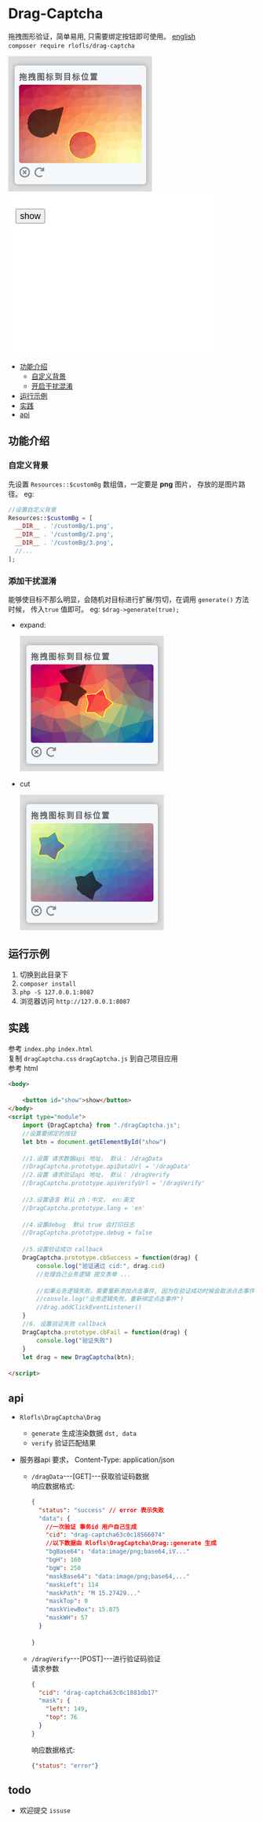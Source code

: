 # Drag-Captcha

拖拽图形验证，简单易用, 只需要绑定按钮即可使用。 [english](./README-en.md)\
`composer require rlofls/drag-captcha`

![show](./docs/drag-zh.png)
![示例](./docs/drag-zh.gif)

- [功能介绍](#features)
  - [自定义背景](#custom-bg)
  - [开启干扰混淆](#confuse)
- [运行示例](#run-demo)
- [实践](#practice)
- [api](#api)
## <a id="features">功能介绍</a>

### <a id="custom-bg">自定义背景</a>

  先设置 `Resources::$customBg` 数组值，一定要是 **png** 图片， 存放的是图片路径。 eg:

  ```php
  //设置自定义背景
  Resources::$customBg = [
    __DIR__ . '/customBg/1.png',
    __DIR__ . '/customBg/2.png',
    __DIR__ . '/customBg/3.png',
    //...
  ];
  ```

### <a id="confuse">添加干扰混淆</a>

  能够使目标不那么明显，会随机对目标进行扩展/剪切，在调用 `generate()` 方法时候， 传入`true` 值即可。 eg: `$drag->generate(true);`

- expand:

  ![expand](./docs/confuse-expand.png)
- cut

  ![expand](./docs/confuse-cut.png)
  
## <a id="run-demo">运行示例</a>

1. 切换到此目录下
2. `composer install`
3. `php -S 127.0.0.1:8087`
4. 浏览器访问 `http://127.0.0.1:8087`

## <a id="practice">实践</a>

参考 `index.php` `index.html`\
复制 `dragCaptcha.css` `dragCaptcha.js` 到自己项目应用 \
参考 html
```html
<body>
    
    <button id="show">show</button>
</body>
<script type="module">
    import {DragCaptcha} from "./dragCaptcha.js";
    //设置要绑定的按钮
    let btn = document.getElementById("show")

    //1.设置 请求数据api 地址， 默认： /dragData
    //DragCaptcha.prototype.apiDataUrl = '/dragData'
    //2.设置 请求验证api 地址， 默认： /dragVerify
    //DragCaptcha.prototype.apiVerifyUrl = '/dragVerify'

    //3.设置语言 默认 zh：中文， en:英文
    //DragCaptcha.prototype.lang = 'en'

    //4.设置debug  默认 true 会打印日志
    //DragCaptcha.prototype.debug = false

    //5.设置验证成功 callback
    DragCaptcha.prototype.cbSuccess = function(drag) {
        console.log("验证通过 cid:", drag.cid)
        //处理自己业务逻辑 提交表单 ...

        //如果业务逻辑失败。需要重新添加点击事件, 因为在验证成功时候会取消点击事件
        //console.log("业务逻辑失败，重新绑定点击事件")
        //drag.addClickEventListener()
    }
    //6. 设置验证失败 callback
    DragCaptcha.prototype.cbFail = function(drag) {
        console.log("验证失败")
    }
    let drag = new DragCaptcha(btn);

</script>

```

## <a id="api">api</a>

- `Rlofls\DragCaptcha\Drag`
  - `generate` 生成渲染数据 `dst, data`
  - `verify` 验证匹配结果

- 服务器api 要求， Content-Type: application/json
  - `/dragData`---[GET]---获取验证码数据\
    响应数据格式:
    ```json
    {
      "status": "success" // error 表示失败
      "data": {
        //一次验证 事务id 用户自己生成
        "cid": "drag-captcha63c0c18566074"
        //以下数据由 Rlofls\DragCaptcha\Drag::generate 生成
        "bgBase64": "data:image/png;base64,iV..."
        "bgH": 160
        "bgW": 250
        "maskBase64": "data:image/png;base64,..."
        "maskLeft": 114
        "maskPath": "M 15.27429..."
        "maskTop": 0
        "maskViewBox": 15.875
        "maskWH": 57
      }

    }
    ```
  - `/dragVerify`---[POST]---进行验证码验证\
    请求参数
    ```json
    {
      "cid": "drag-captcha63c0c1881db17"
      "mask": {
        "left": 149, 
        "top": 76
      }
    }
    ```
    响应数据格式:
    ```json
    {"status": "error"}
    ```
    
## todo

- 欢迎提交 `issuse`

